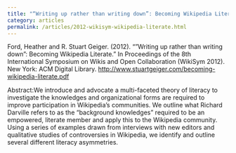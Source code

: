 ```yaml
---
title: "“Writing up rather than writing down”: Becoming Wikipedia Literate"
category: articles
permalink: /articles/2012-wikisym-wikipedia-literate.html
---
```


Ford, Heather and R. Stuart Geiger. (2012). “”Writing up rather than writing down”: Becoming Wikipedia Literate.” In Proceedings of the 8th International Symposium on Wikis and Open Collaboration (WikiSym 2012). New York: ACM Digital Library. http://www.stuartgeiger.com/becoming-wikipedia-literate.pdf

Abstract:We introduce and advocate a multi-faceted theory of literacy to investigate the knowledges and organizational forms are required to improve participation in Wikipedia’s communities. We outline what Richard Darville refers to as the “background knowledges” required to be an empowered, literate member and apply this to the Wikipedia community. Using a series of examples drawn from interviews with new editors and qualitative studies of controversies in Wikipedia, we identify and outline several different literacy asymmetries.
